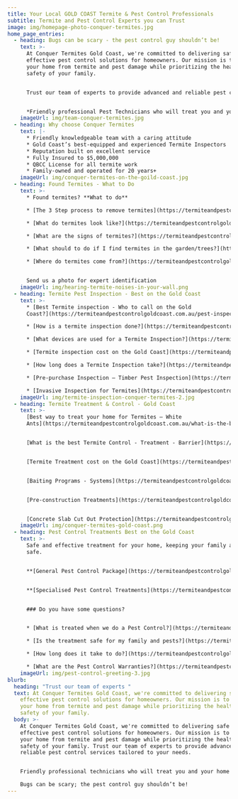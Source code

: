 ```yaml
---
title: Your Local GOLD COAST Termite & Pest Control Professionals
subtitle: Termite and Pest Control Experts you can Trust
image: img/homepage-photo-conquer-termites.jpg
home_page_entries:
  - heading: Bugs can be scary - the pest control guy shouldn’t be!
    text: >-
      At Conquer Termites Gold Coast, we're committed to delivering safe and
      effective pest control solutions for homeowners. Our mission is to protect
      your home from termite and pest damage while prioritizing the health and
      safety of your family. 


      Trust our team of experts to provide advanced and reliable pest control services tailored to your needs.


      *Friendly professional Pest Technicians who will treat you and your home with respect.*
    imageUrl: img/team-conquer-termites.jpg
  - heading: Why choose Conquer Termites
    text: |-
      * Friendly knowledgeable team with a caring attitude
      * Gold Coast’s best-equipped and experienced Termite Inspectors
      * Reputation built on excellent service
      * Fully Insured to $5,000,000
      * QBCC License for all termite work
      * Family-owned and operated for 20 years+
    imageUrl: img/conquer-termites-on-the-goild-coast.jpg
  - heading: Found Termites - What to Do
    text: >-
      * Found termites? **What to do**

      * [The 3 Step process to remove termites](https://termiteandpestcontrolgoldcoast.com.au/3-step-process/)

      * [What do termites look like?](https://termiteandpestcontrolgoldcoast.com.au/what-do-termites-look-like/)

      * [What are the signs of termites?](https://termiteandpestcontrolgoldcoast.com.au/signs-of-termites/)

      * [What should to do if I find termites in the garden/trees?](https://termiteandpestcontrolgoldcoast.com.au/termites-in-garden/)

      * [Where do termites come from?](https://termiteandpestcontrolgoldcoast.com.au/where-do-termites-come-from/)


      Send us a photo for expert identification
    imageUrl: img/hearing-termite-noises-in-your-wall.png
  - heading: Termite Pest Inspection - Best on the Gold Coast
    text: >-
      * [Best Termite inspection - Who to call on the Gold
      Coast?](https://termiteandpestcontrolgoldcoast.com.au/pest-inspections/)

      * [How is a termite inspection done?](https://termiteandpestcontrolgoldcoast.com.au/how-is-a-termite-inspection-done/)

      * [What devices are used for a Termite Inspection?](https://termiteandpestcontrolgoldcoast.com.au/what-devices-are-used-for-a-termite-inspection/)

      * [Termite inspection cost on the Gold Coast](https://termiteandpestcontrolgoldcoast.com.au/termite-inspection-cost-on-the-gold-coast/)

      * [How long does a Termite Inspection take?](https://termiteandpestcontrolgoldcoast.com.au/how-long-does-a-termite-inspection-take/)

      * [Pre-purchase Inspection – Timber Pest Inspection](https://termiteandpestcontrolgoldcoast.com.au/pre-purchase-inspection-timber-inspection/)

      * [Invasive Inspection for Termites](https://termiteandpestcontrolgoldcoast.com.au/invasive-inspection-for-termites/)
    imageUrl: img/termite-inspection-conquer-termites-2.jpg
  - heading: Termite Treatment & Control - Gold Coast
    text: >-
      [Best way to treat your home for Termites – White
      Ants](https://termiteandpestcontrolgoldcoast.com.au/what-is-the-best-termite-control-treatment-barrier/)


      [What is the best Termite Control - Treatment - Barrier](https://termiteandpestcontrolgoldcoast.com.au/best-chemical-for-termite-treatment)


      [Termite Treatment cost on the Gold Coast](https://termiteandpestcontrolgoldcoast.com.au/termite-treatment-cost-on-the-gold-coast/)


      [Baiting Programs - Systems](https://termiteandpestcontrolgoldcoast.com.au/baiting-programs-systems/)


      [Pre-construction Treatments](https://termiteandpestcontrolgoldcoast.com.au/pre-construction-treatments/)


      [Concrete Slab Cut Out Protection](https://termiteandpestcontrolgoldcoast.com.au/concrete-slab-cut-out-protection/)
    imageUrl: img/conquer-termites-gold-coast.png
  - heading: Pest Control Treatments Best on the Gold Coast
    text: >-
      Safe and effective treatment for your home, keeping your family and pets
      safe.


      **[General Pest Control Package](https://termiteandpestcontrolgoldcoast.com.au/pest-control/)**


      **[Specialised Pest Control Treatments](https://termiteandpestcontrolgoldcoast.com.au/specialised-pest-control-treatments/)**


      ### Do you have some questions?


      * [What is treated when we do a Pest Control?](https://termiteandpestcontrolgoldcoast.com.au/pest-control/)

      * [Is the treatment safe for my family and pests?](https://termiteandpestcontrolgoldcoast.com.au/is-this-treatment-safe/)

      * [How long does it take to do?](https://termiteandpestcontrolgoldcoast.com.au/how-long-does-it-take/)

      * [What are the Pest Control Warranties?](https://termiteandpestcontrolgoldcoast.com.au/pest-control/)
    imageUrl: img/pest-control-greeting-3.jpg
blurb:
  heading: "Trust our team of experts "
  text: At Conquer Termites Gold Coast, we're committed to delivering safe and
    effective pest control solutions for homeowners. Our mission is to protect
    your home from termite and pest damage while prioritizing the health and
    safety of your family.
  body: >-
    At Conquer Termites Gold Coast, we're committed to delivering safe and
    effective pest control solutions for homeowners. Our mission is to protect
    your home from termite and pest damage while prioritizing the health and
    safety of your family. Trust our team of experts to provide advanced and
    reliable pest control services tailored to your needs.


    Friendly professional technicians who will treat you and your home with respect.

    Bugs can be scary; the pest control guy shouldn’t be!
---
```

